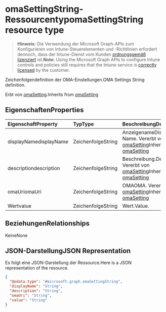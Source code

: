 # <a name="omasettingstring-resource-type"></a><span data-ttu-id="b75fa-101">omaSettingString-Ressourcentyp</span><span class="sxs-lookup"><span data-stu-id="b75fa-101">omaSettingString resource type</span></span>

> <span data-ttu-id="b75fa-102">**Hinweis:** Die Verwendung der Microsoft Graph-APIs zum Konfigurieren von Intune-Steuerelementen und -Richtlinien erfordert dennoch, dass der Intune-Dienst vom Kunden [ordnungsgemäß lizenziert](https://go.microsoft.com/fwlink/?linkid=839381) ist.</span><span class="sxs-lookup"><span data-stu-id="b75fa-102">**Note:** Using the Microsoft Graph APIs to configure Intune controls and policies still requires that the Intune service is [correctly licensed](https://go.microsoft.com/fwlink/?linkid=839381) by the customer.</span></span>

<span data-ttu-id="b75fa-103">Zeichenfolgendefinition der OMA-Einstellungen.</span><span class="sxs-lookup"><span data-stu-id="b75fa-103">OMA Settings String definition.</span></span>

<span data-ttu-id="b75fa-104">Erbt von [omaSetting](../resources/intune_deviceconfig_omasetting.md).</span><span class="sxs-lookup"><span data-stu-id="b75fa-104">Inherits from [omaSetting](../resources/intune_deviceconfig_omasetting.md)</span></span>

## <a name="properties"></a><span data-ttu-id="b75fa-105">Eigenschaften</span><span class="sxs-lookup"><span data-stu-id="b75fa-105">Properties</span></span>
|<span data-ttu-id="b75fa-106">Eigenschaft</span><span class="sxs-lookup"><span data-stu-id="b75fa-106">Property</span></span>|<span data-ttu-id="b75fa-107">Typ</span><span class="sxs-lookup"><span data-stu-id="b75fa-107">Type</span></span>|<span data-ttu-id="b75fa-108">Beschreibung</span><span class="sxs-lookup"><span data-stu-id="b75fa-108">Description</span></span>|
|:---|:---|:---|
|<span data-ttu-id="b75fa-109">displayName</span><span class="sxs-lookup"><span data-stu-id="b75fa-109">displayName</span></span>|<span data-ttu-id="b75fa-110">Zeichenfolge</span><span class="sxs-lookup"><span data-stu-id="b75fa-110">String</span></span>|<span data-ttu-id="b75fa-111">Anzeigename</span><span class="sxs-lookup"><span data-stu-id="b75fa-111">Display Name.</span></span> <span data-ttu-id="b75fa-112">Vererbt von [omaSetting](../resources/intune_deviceconfig_omasetting.md)</span><span class="sxs-lookup"><span data-stu-id="b75fa-112">Inherited from [omaSetting](../resources/intune_deviceconfig_omasetting.md)</span></span>|
|<span data-ttu-id="b75fa-113">description</span><span class="sxs-lookup"><span data-stu-id="b75fa-113">description</span></span>|<span data-ttu-id="b75fa-114">Zeichenfolge</span><span class="sxs-lookup"><span data-stu-id="b75fa-114">String</span></span>|<span data-ttu-id="b75fa-115">Beschreibung.</span><span class="sxs-lookup"><span data-stu-id="b75fa-115">Description.</span></span> <span data-ttu-id="b75fa-116">Vererbt von [omaSetting](../resources/intune_deviceconfig_omasetting.md)</span><span class="sxs-lookup"><span data-stu-id="b75fa-116">Inherited from [omaSetting](../resources/intune_deviceconfig_omasetting.md)</span></span>|
|<span data-ttu-id="b75fa-117">omaUri</span><span class="sxs-lookup"><span data-stu-id="b75fa-117">omaUri</span></span>|<span data-ttu-id="b75fa-118">Zeichenfolge</span><span class="sxs-lookup"><span data-stu-id="b75fa-118">String</span></span>|<span data-ttu-id="b75fa-119">OMA</span><span class="sxs-lookup"><span data-stu-id="b75fa-119">OMA.</span></span> <span data-ttu-id="b75fa-120">Vererbt von [omaSetting](../resources/intune_deviceconfig_omasetting.md)</span><span class="sxs-lookup"><span data-stu-id="b75fa-120">Inherited from [omaSetting](../resources/intune_deviceconfig_omasetting.md)</span></span>|
|<span data-ttu-id="b75fa-121">Wert</span><span class="sxs-lookup"><span data-stu-id="b75fa-121">value</span></span>|<span data-ttu-id="b75fa-122">Zeichenfolge</span><span class="sxs-lookup"><span data-stu-id="b75fa-122">String</span></span>|<span data-ttu-id="b75fa-123">Wert.</span><span class="sxs-lookup"><span data-stu-id="b75fa-123">Value.</span></span>|

## <a name="relationships"></a><span data-ttu-id="b75fa-124">Beziehungen</span><span class="sxs-lookup"><span data-stu-id="b75fa-124">Relationships</span></span>
<span data-ttu-id="b75fa-125">Keine</span><span class="sxs-lookup"><span data-stu-id="b75fa-125">None</span></span>
## <a name="json-representation"></a><span data-ttu-id="b75fa-126">JSON-Darstellung</span><span class="sxs-lookup"><span data-stu-id="b75fa-126">JSON Representation</span></span>
<span data-ttu-id="b75fa-127">Es folgt eine JSON-Darstellung der Ressource.</span><span class="sxs-lookup"><span data-stu-id="b75fa-127">Here is a JSON representation of the resource.</span></span>
<!--{
  "blockType": "resource",
  "@odata.type": "microsoft.graph.omaSettingString"
}-->
``` json
{
  "@odata.type": "#microsoft.graph.omaSettingString",
  "displayName": "String",
  "description": "String",
  "omaUri": "String",
  "value": "String"
}
```








